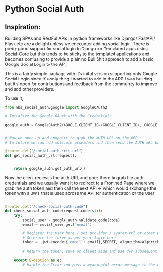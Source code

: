 # Python Social Auth

## Inspiration:
Building SPAs and RestFul APIs in python frameworks like Django/ FastAPI/ Flask etc are a delight unless we encounter adding social login.
There is pretty good support for social login in Django for Templated apps using [Social-Core](https://github.com/python-social-auth/social-app-django) 
but this tends to be sticky to the templated applications and becomes confusing to provide a plain no Bull Shit approach to add a basic Google Social Login to the API, 

This is a fairly simple package with it's inital version supporting only Google Social Login since it's only thing I wanted to add in the APP I was building but it's open for contributions and feedback from the community to improve and add other providers.


To use it, 


```python
from nbs_social_auth.google import GoogleOAuth2

# Intialize the Google OAuth with the Credentials 

google_auth = GoogleOAuth2(GOOGLE_CLIENT_ID=<GOOGLE_CLIENT_ID>, GOOGLE_CLIENT_SECRET=<GOOGLE_OAUTH2_CLIENT_SECRET>,GOOGLE_REDIRECT_URI=<GOOGLE_CLIENT_SECRET>)


# Now we open up and endpoint to grab the AUTH URL on the APP
# In future we can add multiple providers and then send the AUTH URL based on a parameter 

@router.get("/social-auth-init-url")
def get_social_auth_url(request):


    return google_auth.get_auth_url()


```

Now the client recieves the auth URL and goes there to grab the auth credentials and we usually want it to redirect to a Frontned Page where we grab the auth token and then call the next API -> which would exchange the token with a JWT that is used across the API for authentication of the User

```python

@router.get("/check-social-auth-code")
def check_social_auth_code(request,code:str):
    try:
        social_user = google_auth.validate_code(code)
        email = social_user.get('email')

        # Register the User here / set provider / avatar-url or other parameters
        # Generate the token as per your logic here
        token =  jwt.encode({'email': email},SECRET, algorithm=algorithm)
        
        # Return the token, save on client side and use for subsequent authenticated requests 
        
    except Exception as e:
        # Handle the Error and pass a meaningful error message to the client 

```